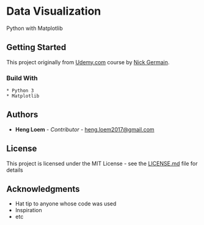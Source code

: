 # Data Visualization

Python with Matplotlib

## Getting Started

This project originally from [Udemy.com](https://www.udemy.com) course by [Nick Germain](https://www.udemy.com/python-complete/).

### Build With
	* Python 3
	* Matplotlib 

## Authors

* **Heng Loem** - *Contributor* - <heng.loem2017@gmail.com>

## License

This project is licensed under the MIT License - see the [LICENSE.md](LICENSE.md) file for details

## Acknowledgments

* Hat tip to anyone whose code was used
* Inspiration
* etc

